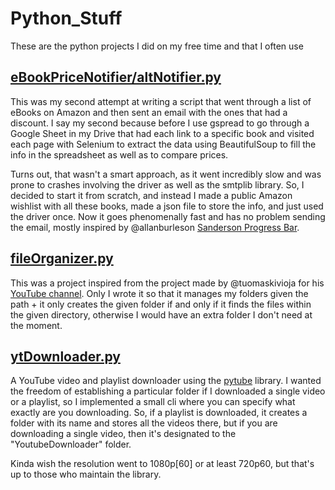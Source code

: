 # Python_Stuff
These are the python projects I did on my free time and that I often use

## [eBookPriceNotifier/altNotifier.py](https://github.com/L-Lawliet27/Python_Stuff/blob/main/eBookPriceNotifier/altNotifier.py)
This was my second attempt at writing a script that went through a list of eBooks on Amazon and then sent an email with the ones that had a discount. I say my second because before I use gspread to go through a Google Sheet in my Drive that had each link to a specific book and visited each page with Selenium to extract the data using BeautifulSoup to fill the info in the spreadsheet as well as to compare prices.

Turns out, that wasn't a smart approach, as it went incredibly slow and was prone to crashes involving the driver as well as the smtplib library. So, I decided to start it from scratch, and instead I made a public Amazon wishlist with all these books, made a json file to store the info, and just used the driver once. Now it goes phenomenally fast and has no problem sending the email, mostly inspired by @allanburleson [Sanderson Progress Bar](https://gist.github.com/allanburleson/037bd04bdc8a208e3a61b376cb4b1884).


## [fileOrganizer.py](https://github.com/L-Lawliet27/Python_Stuff/blob/main/fileOrganizer.py)
This was a project inspired from the project made by @tuomaskivioja for his [YouTube channel](https://www.youtube.com/watch?v=NCvI-K0Gp90&list=PLuKvKzt4UKNGCCPx5ERvM0Bp6lLNtryjh&index=22&t=482s). Only I wrote it so that it manages my folders given the path + it only creates the given folder if and only if it finds the files within the given directory, otherwise I would have an extra folder I don't need at the moment. 

## [ytDownloader.py](https://github.com/L-Lawliet27/Python_Stuff/blob/main/ytDownloader.py)
A YouTube video and playlist downloader using the [pytube](https://pytube.io/en/latest/) library. I wanted the freedom of establishing a particular folder if I downloaded a single video or a playlist, so I implemented a small cli where you can specify what exactly are you downloading. So, if a playlist is downloaded, it creates a folder with its name and stores all the videos there, but if you are downloading a single video, then it's designated to the "YoutubeDownloader" folder.

Kinda wish the resolution went to 1080p[60] or at least 720p60, but that's up to those who maintain the library.

